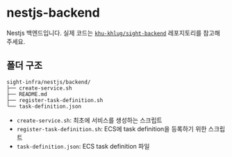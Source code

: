 # nestjs-backend

Nestjs 백엔드입니다. 실제 코드는 [`khu-khlug/sight-backend`](https://github.com/khu-khlug/sight-backend) 레포지토리를 참고해주세요.

## 폴더 구조

```
sight-infra/nestjs/backend/
├── create-service.sh
├── README.md
├── register-task-definition.sh
└── task-definition.json
```

- `create-service.sh`: 최초에 서비스를 생성하는 스크립트
- `register-task-definition.sh`: ECS에 task definition을 등록하기 위한 스크립트
- `task-definition.json`: ECS task definition 파일
